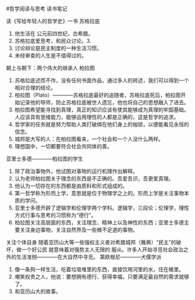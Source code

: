 #哲学阅读与思考
读书笔记

读《写给年轻人的哲学史》一书
苏格拉底
1. 他生活在 公元前四世纪，古希腊。
2. 苏格拉底爱思考，和民众讨论。3. 
3. 讨论辩论是民主制度的一种生活习惯。
4. 未经审查的人生是不值得过的。

朝上与朝下：两个伟大的继承人
柏拉图
1. 苏格拉底述而不作，没有任何书面作品，通过多人的转述，我们可以得到一个相对合理的结论。
2. 柏拉图（Plato）————苏格拉底最好的追随者，苏格拉底死后，柏拉图开始记录他的导师，防止苏格拉底被世人遗忘，他也将自己的思想融入了进去。
3. 柏拉图希望能寻找到真理，真正的知识应该有使其能够成为真理的牢固基础。人应该具有思维能力，能够运用理性的人都是正确的，这是哲学的追求。
4. 哲学家的任务就是努力帮助人类打破绑在他们身上的枷锁，以便能看见永恒的信念。
5. 城邦是大写的人：在柏拉图看来，一个社会和一个人没什么两样。
6. 理想国中，一切都要符合社会共同体的善。

亚里士多德————柏拉图的学生
1. 除了政治事物外，他试图对事物的运行机理作出解释。
2. 认为老师柏拉图关于理念的东西是不正确的。吾爱吾识，吾更爱真理。
3. 他认为一切存在的东西都是由质料和形式组成的。
4. 第一哲学称为形而上学，意思就是位于物理学之上的。形而上学是关注事物本质的学问。
5. 亚里士多德开辟了逻辑学和伦理学两个学科。逻辑学，三段论；伦理学，理性方式行事与思考的习惯称为“德行”。
6. 柏拉图关注高层面的东西，关注理念、精神上以及神性的东西；亚里士多德主要关注身边事物，关注自然界及一些微不足道的事物。

关注个体自身
随着亚历山大等一些强权主义者对希腊城邦（雅典）“民主”的破坏，做一个好公民 就意味着对强势主人无限的 服从。许多人开始寻觅社会政治之外的生活准侧————在大自然中寻觅。
第欧根尼————犬儒学派
1. 像一条狗一样生活，吃着垃圾堆里的东西，直接饮用河里的水，住在桶里。
2. 嘲笑权贵之人，他说：要想拥有德行、获得幸福，只要满足最自然的需求就够了。
3. 和亚历山大的故事。
